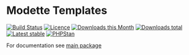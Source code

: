 # Modette Templates

[![Build Status](https://img.shields.io/travis/modette/core-ext-templates.svg?style=flat-square)](https://travis-ci.org/modette/core-ext-templates)
[![Licence](https://img.shields.io/packagist/l/modette/core-ext-templates.svg?style=flat-square)](https://packagist.org/packages/modette/core-ext-templates)
[![Downloads this Month](https://img.shields.io/packagist/dm/modette/core-ext-templates.svg?style=flat-square)](https://packagist.org/packages/modette/core-ext-templates)
[![Downloads total](https://img.shields.io/packagist/dt/modette/core-ext-templates.svg?style=flat-square)](https://packagist.org/packages/modette/core-ext-templates)
[![Latest stable](https://img.shields.io/packagist/v/modette/core-ext-templates.svg?style=flat-square)](https://packagist.org/packages/modette/core-ext-templates)
[![PHPStan](https://img.shields.io/badge/PHPStan-enabled-brightgreen.svg?style=flat-square)](https://github.com/phpstan/phpstan)

For documentation see [main package](https://github.com/modette/cmf)
